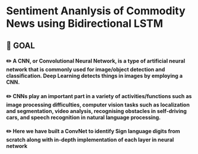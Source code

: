 # Sentiment Ananlysis of Commodity News using Bidirectional LSTM

## :dart: GOAL

#### :pencil2: A CNN, or Convolutional Neural Network, is a type of artificial neural network that is commonly used for image/object detection and classification. Deep Learning detects things in images by employing a CNN.

#### :pencil2: CNNs play an important part in a variety of activities/functions such as image processing difficulties, computer vision tasks such as localization and segmentation, video analysis, recognising obstacles in self-driving cars, and speech recognition in natural language processing.

#### :pencil2: Here we have built a ConvNet to identify Sign language digits from scratch along with in-depth implementation of each layer in neural network
